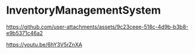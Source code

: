 # InventoryManagementSystem


https://github.com/user-attachments/assets/9c23ceee-518c-4d9b-b3b8-e9b5371c46a2

https://youtu.be/6hY3V5rZnXA

